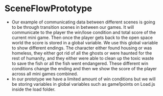 # SceneFlowPrototype
- Our example of communicating data between different scenes is going to be through transition scenes in between our games. It will communicate to the player the win/lose condition and total score of the current mini game. Then once the player gets back to the open space world the score is stored in a global variable. We use this global variable to show different endings. The character either found housing or was homeless, they either got rid of all the ghosts or were haunted for the rest of humanity, and they either were able to clean up the toxic waste to save the fish or all the fish went endangered. These different win conditions change the ending and then we show the score of the player across all mini games combined. 
- In our prototype we have a limited amount of win conditions but we will be storing variables in global variables such as game1points on Load.js inside the load folder.
